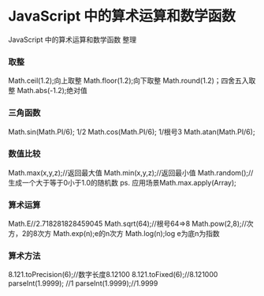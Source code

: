 # JavaScript 中的算术运算和数学函数

JavaScript 中的算术运算和数学函数 整理

### 取整
Math.ceil(1.2);向上取整
Math.floor(1.2);向下取整
Math.round(1.2)；四舍五入取整
Math.abs(-1.2);绝对值

### 三角函数
Math.sin(Math.PI/6); 1/2
Math.cos(Math.PI/6); 1/根号3
Math.atan(Math.PI/6);

### 数值比较
Math.max(x,y,z);//返回最大值
Math.min(x,y,z);//返回最小值
Math.random();//生成一个大于等于0小于1.0的随机数
ps. 应用场景Math.max.apply(Array);  

### 算术运算
Math.E//2.718281828459045
Math.sqrt(64);//根号64=>8
Math.pow(2,8);//次方，2的8次方
Math.exp(n);e的n次方
Math.log(n);log e为底n为指数


### 算术方法
8.121.toPrecision(6);//数字长度8.12100
8.121.toFixed(6);//8.121000
parseInt(1.9999); //1
parseInt(1.9999);//1.9999
